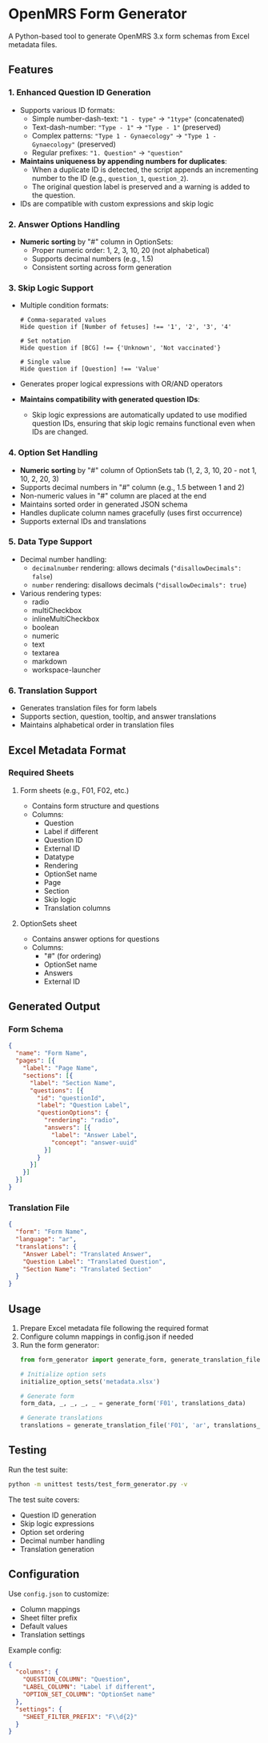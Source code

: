  # OpenMRS Form Generator

A Python-based tool to generate OpenMRS 3.x form schemas from Excel metadata files.

## Features

### 1. Enhanced Question ID Generation
- Supports various ID formats:
  - Simple number-dash-text: `"1 - type"` → `"1type"` (concatenated)
  - Text-dash-number: `"Type - 1"` → `"Type - 1"` (preserved)
  - Complex patterns: `"Type 1 - Gynaecology"` → `"Type 1 - Gynaecology"` (preserved)
  - Regular prefixes: `"1. Question"` → `"question"`
- **Maintains uniqueness by appending numbers for duplicates**:
  - When a duplicate ID is detected, the script appends an incrementing number to the ID (e.g., `question_1`, `question_2`).
  - The original question label is preserved and a warning is added to the question.
- IDs are compatible with custom expressions and skip logic

### 2. Answer Options Handling
- **Numeric sorting** by "#" column in OptionSets:
  - Proper numeric order: 1, 2, 3, 10, 20 (not alphabetical)
  - Supports decimal numbers (e.g., 1.5)
  - Consistent sorting across form generation

### 3. Skip Logic Support
- Multiple condition formats:
  ```
  # Comma-separated values
  Hide question if [Number of fetuses] !== '1', '2', '3', '4'
  ```
  
  ```
  # Set notation
  Hide question if [BCG] !== {'Unknown', 'Not vaccinated'}
  ```
  
  ```
  # Single value
  Hide question if [Question] !== 'Value'
  ```
- Generates proper logical expressions with OR/AND operators
- **Maintains compatibility with generated question IDs**:
  - Skip logic expressions are automatically updated to use modified question IDs, ensuring that skip logic remains functional even when IDs are changed.

### 4. Option Set Handling
- **Numeric sorting** by "#" column of OptionSets tab (1, 2, 3, 10, 20 - not 1, 10, 2, 20, 3)
- Supports decimal numbers in "#" column (e.g., 1.5 between 1 and 2)
- Non-numeric values in "#" column are placed at the end
- Maintains sorted order in generated JSON schema
- Handles duplicate column names gracefully (uses first occurrence)
- Supports external IDs and translations

### 5. Data Type Support
- Decimal number handling:
  - `decimalnumber` rendering: allows decimals (`"disallowDecimals": false`)
  - `number` rendering: disallows decimals (`"disallowDecimals": true`)
- Various rendering types:
  - radio
  - multiCheckbox
  - inlineMultiCheckbox
  - boolean
  - numeric
  - text
  - textarea
  - markdown
  - workspace-launcher

### 6. Translation Support
- Generates translation files for form labels
- Supports section, question, tooltip, and answer translations
- Maintains alphabetical order in translation files

## Excel Metadata Format

### Required Sheets
1. Form sheets (e.g., F01, F02, etc.)
   - Contains form structure and questions
   - Columns:
     - Question
     - Label if different
     - Question ID
     - External ID
     - Datatype
     - Rendering
     - OptionSet name
     - Page
     - Section
     - Skip logic
     - Translation columns

2. OptionSets sheet
   - Contains answer options for questions
   - Columns:
     - "#" (for ordering)
     - OptionSet name
     - Answers
     - External ID

## Generated Output

### Form Schema
```json
{
  "name": "Form Name",
  "pages": [{
    "label": "Page Name",
    "sections": [{
      "label": "Section Name",
      "questions": [{
        "id": "questionId",
        "label": "Question Label",
        "questionOptions": {
          "rendering": "radio",
          "answers": [{
            "label": "Answer Label",
            "concept": "answer-uuid"
          }]
        }
      }]
    }]
  }]
}
```

### Translation File
```json
{
  "form": "Form Name",
  "language": "ar",
  "translations": {
    "Answer Label": "Translated Answer",
    "Question Label": "Translated Question",
    "Section Name": "Translated Section"
  }
}
```

## Usage

1. Prepare Excel metadata file following the required format
2. Configure column mappings in config.json if needed
3. Run the form generator:
   ```python
   from form_generator import generate_form, generate_translation_file
   
   # Initialize option sets
   initialize_option_sets('metadata.xlsx')
   
   # Generate form
   form_data, _, _, _, _ = generate_form('F01', translations_data)
   
   # Generate translations
   translations = generate_translation_file('F01', 'ar', translations_data)
   ```

## Testing

Run the test suite:
```bash
python -m unittest tests/test_form_generator.py -v
```

The test suite covers:
- Question ID generation
- Skip logic expressions
- Option set ordering
- Decimal number handling
- Translation generation

## Configuration

Use `config.json` to customize:
- Column mappings
- Sheet filter prefix
- Default values
- Translation settings

Example config:
```json
{
  "columns": {
    "QUESTION_COLUMN": "Question",
    "LABEL_COLUMN": "Label if different",
    "OPTION_SET_COLUMN": "OptionSet name"
  },
  "settings": {
    "SHEET_FILTER_PREFIX": "F\\d{2}"
  }
}
